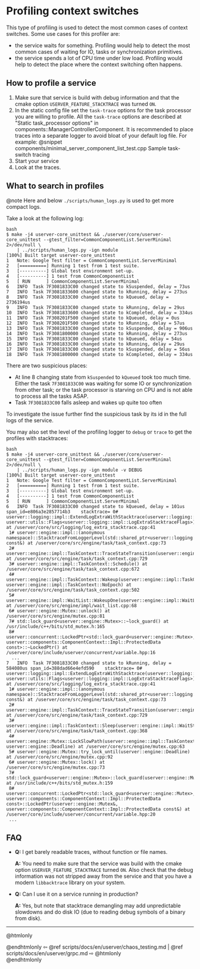 # Profiling context switches 

This type of profiling is used to detect the most common cases of context
switches. Some use cases for this profiler are:

* the service waits for something. Profiling would help to detect the most
  common cases of waiting for IO, tasks or synchronization primitives.
* the service spends a lot of CPU time under low load. Profiling would help
  to detect the place where the context switching often happens.


## How to profile a service

1. Make sure that service is build with debug information and that the 
cmake option `USERVER_FEATURE_STACKTRACE` was turned `ON`.
2. In the static config file set the `task-trace` options for the task processor
you are willing to profile. All the `task-trace` options are described at
"Static task_processor options" in components::ManagerControllerComponent. It 
is recommended to place traces into a separate
logger to avoid bloat of your default log file. For example:
@snippet components/minimal_server_component_list_test.cpp  Sample task-switch tracing
3. Start your service
4. Look at the traces.


## What to search in profiles

@note Here and below `./scripts/human_logs.py` is used to get more compact logs.

Take a look at the following log:

```
bash
$ make -j4 userver-core_unittest && ./userver/core/userver-core_unittest --gtest_filter=CommonComponentList.ServerMinimal 2>/dev/null \
    | ../scripts/human_logs.py -ign module
[100%] Built target userver-core_unittest
1   Note: Google Test filter = CommonComponentList.ServerMinimal
2   [==========] Running 1 test from 1 test suite.
3   [----------] Global test environment set-up.
4   [----------] 1 test from CommonComponentList
5   [ RUN      ] CommonComponentList.ServerMinimal
6   INFO  Task 7F3081833C00 changed state to kSuspended, delay = 73us 
7   INFO  Task 7F3081833600 changed state to kRunning, delay = 273us 
8   INFO  Task 7F3081833C00 changed state to kQueued, delay = 2736194us 
9   INFO  Task 7F3081833C00 changed state to kRunning, delay = 29us 
10  INFO  Task 7F3081833600 changed state to kCompleted, delay = 334us 
11  INFO  Task 7F308201F500 changed state to kQueued, delay = 0us 
12  INFO  Task 7F308201F500 changed state to kRunning, delay = 57us 
13  INFO  Task 7F3081833C00 changed state to kSuspended, delay = 906us 
14  INFO  Task 7F3081800000 changed state to kRunning, delay = 273us 
15  INFO  Task 7F3081833C00 changed state to kQueued, delay = 54us 
16  INFO  Task 7F3081833C00 changed state to kRunning, delay = 29us 
17  INFO  Task 7F3081833C00 changed state to kSuspended, delay = 56us 
18  INFO  Task 7F3081800000 changed state to kCompleted, delay = 334us 
```

There are two suspicious places:
* At line 8 changing state from `kSuspended` to `kQueued` took too much time.
  Either the task `7F3081833C00` was waiting for some IO or synchronization
  from other task;
  or the task processor is starving on CPU and is not able to process all the
  tasks ASAP.
* Task `7F3081833C00` falls asleep and wakes up quite too often

To investigate the issue further find the suspicious task by its id in the full
logs of the service.

You may also set the level of the
profiling logger to `debug` or `trace` to get the profiles with stacktraces:

```
bash
$ make -j4 userver-core_unittest && ./userver/core/userver-core_unittest --gtest_filter=CommonComponentList.ServerMinimal 2>/dev/null \
    | ../scripts/human_logs.py -ign module -v DEBUG
[100%] Built target userver-core_unittest
1   Note: Google Test filter = CommonComponentList.ServerMinimal
2   [==========] Running 1 test from 1 test suite.
3   [----------] Global test environment set-up.
4   [----------] 1 test from CommonComponentList
5   [ RUN      ] CommonComponentList.ServerMinimal
6   INFO  Task 7F3081833C00 changed state to kQueued, delay = 101us span_id=e806a3e2857714b3	stacktrace= 0# userver::logging::impl::ExtendLogExtraWithStacktrace(userver::logging::LogExtra&, userver::utils::Flags<userver::logging::impl::LogExtraStacktraceFlags>) at /userver/core/src/logging/log_extra_stacktrace.cpp:41
 1# userver::engine::impl::(anonymous namespace)::StacktraceFromLoggerLevel(std::shared_ptr<userver::logging::impl::LoggerWithInfo> const&) at /userver/core/src/engine/task/task_context.cpp:73
 2# userver::engine::impl::TaskContext::TraceStateTransition(userver::engine::Task::State) at /userver/core/src/engine/task/task_context.cpp:729
 3# userver::engine::impl::TaskContext::Schedule() at /userver/core/src/engine/task/task_context.cpp:672
 4# userver::engine::impl::TaskContext::Wakeup(userver::engine::impl::TaskContext::WakeupSource, userver::engine::impl::TaskContext::NoEpoch) at /userver/core/src/engine/task/task_context.cpp:502
 5# userver::engine::impl::WaitList::WakeupOne(userver::engine::impl::WaitList::Lock&) at /userver/core/src/engine/impl/wait_list.cpp:68
 6# userver::engine::Mutex::unlock() at /userver/core/src/engine/mutex.cpp:81
 7# std::lock_guard<userver::engine::Mutex>::~lock_guard() at /usr/include/c++/bits/std_mutex.h:165
 8# userver::concurrent::LockedPtr<std::lock_guard<userver::engine::Mutex>, userver::components::ComponentContext::Impl::ProtectedData const>::~LockedPtr() at /userver/core/include/userver/concurrent/variable.hpp:16
  ... 
7   INFO  Task 7F3081833C00 changed state to kRunning, delay = 584080us span_id=388dad66e4efd590	stacktrace= 0# userver::logging::impl::ExtendLogExtraWithStacktrace(userver::logging::LogExtra&, userver::utils::Flags<userver::logging::impl::LogExtraStacktraceFlags>) at /userver/core/src/logging/log_extra_stacktrace.cpp:41
 1# userver::engine::impl::(anonymous namespace)::StacktraceFromLoggerLevel(std::shared_ptr<userver::logging::impl::LoggerWithInfo> const&) at /userver/core/src/engine/task/task_context.cpp:73
 2# userver::engine::impl::TaskContext::TraceStateTransition(userver::engine::Task::State) at /userver/core/src/engine/task/task_context.cpp:729
 3# userver::engine::impl::TaskContext::Sleep(userver::engine::impl::WaitStrategy&) at /userver/core/src/engine/task/task_context.cpp:368
 4# userver::engine::Mutex::LockSlowPath(userver::engine::impl::TaskContext&, userver::engine::Deadline) at /userver/core/src/engine/mutex.cpp:63
 5# userver::engine::Mutex::try_lock_until(userver::engine::Deadline) at /userver/core/src/engine/mutex.cpp:92
 6# userver::engine::Mutex::lock() at /userver/core/src/engine/mutex.cpp:73
 7# std::lock_guard<userver::engine::Mutex>::lock_guard(userver::engine::Mutex&) at /usr/include/c++/bits/std_mutex.h:159
 8# userver::concurrent::LockedPtr<std::lock_guard<userver::engine::Mutex>, userver::components::ComponentContext::Impl::ProtectedData const>::LockedPtr(userver::engine::Mutex&, userver::components::ComponentContext::Impl::ProtectedData const&) at /userver/core/include/userver/concurrent/variable.hpp:20
 ...
```


## FAQ

- **Q:** I get barely readable traces, without function or file names.

  **A:** You need to make sure that the service was build with the
  cmake option `USERVER_FEATURE_STACKTRACE` turned `ON`. Also check that
  the debug information was not stripped away from the service and that you
  have a modern `libbacktrace` library on your system.
  
- **Q:** Can I use it on a service running in production?

  **A:** Yes, but note that stacktrace demangling may add unpredictable
  slowdowns and do disk IO (due to reading debug symbols of a binary from disk).


----------

@htmlonly <div class="bottom-nav"> @endhtmlonly
⇦ @ref scripts/docs/en/userver/chaos_testing.md | @ref scripts/docs/en/userver/grpc.md ⇨
@htmlonly </div> @endhtmlonly
